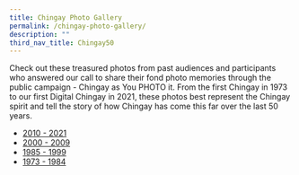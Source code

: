 ```yaml
---
title: Chingay Photo Gallery
permalink: /chingay-photo-gallery/
description: ""
third_nav_title: Chingay50
---
```





Check out these treasured photos from past audiences and participants who answered our call to share their fond photo memories through the public campaign - Chingay as You PHOTO it. From the first Chingay in 1973 to our first Digital Chingay in 2021, these photos best represent the Chingay spirit and tell the story of how Chingay has come this far over the last 50 years.

* [2010 - 2021](/hall-of-frames/2010-2021)
* [2000 - 2009](/hall-of-frames/2000-2009)
* [1985 - 1999](/hall-of-frames/1985-1999)
* [1973 - 1984](/hall-of-frames/1973-1984)